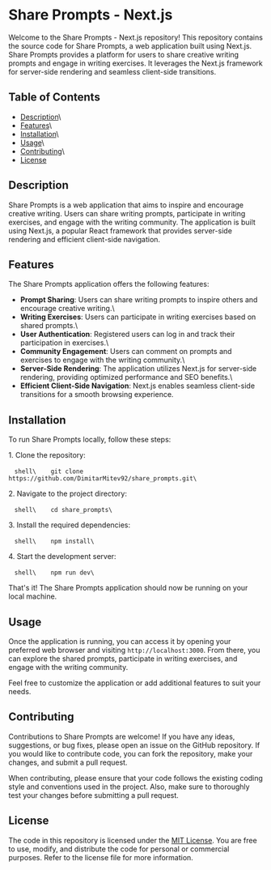 # Share Prompts - Next.js

Welcome to the Share Prompts - Next.js repository! This repository contains the source code for Share Prompts, a web application built using Next.js. Share Prompts provides a platform for users to share creative writing prompts and engage in writing exercises. It leverages the Next.js framework for server-side rendering and seamless client-side transitions.

## Table of Contents

- [Description](#description)\
- [Features](#features)\
- [Installation](#installation)\
- [Usage](#usage)\
- [Contributing](#contributing)\
- [License](#license)

## Description

Share Prompts is a web application that aims to inspire and encourage creative writing. Users can share writing prompts, participate in writing exercises, and engage with the writing community. The application is built using Next.js, a popular React framework that provides server-side rendering and efficient client-side navigation.

## Features

The Share Prompts application offers the following features:

- **Prompt Sharing**: Users can share writing prompts to inspire others and encourage creative writing.\
- **Writing Exercises**: Users can participate in writing exercises based on shared prompts.\
- **User Authentication**: Registered users can log in and track their participation in exercises.\
- **Community Engagement**: Users can comment on prompts and exercises to engage with the writing community.\
- **Server-Side Rendering**: The application utilizes Next.js for server-side rendering, providing optimized performance and SEO benefits.\
- **Efficient Client-Side Navigation**: Next.js enables seamless client-side transitions for a smooth browsing experience.

## Installation

To run Share Prompts locally, follow these steps:

1\. Clone the repository:

   ```shell\
   git clone https://github.com/DimitarMitev92/share_prompts.git\
   ```

2\. Navigate to the project directory:

   ```shell\
   cd share_prompts\
   ```

3\. Install the required dependencies:

   ```shell\
   npm install\
   ```

4\. Start the development server:

   ```shell\
   npm run dev\
   ```

That's it! The Share Prompts application should now be running on your local machine.

## Usage

Once the application is running, you can access it by opening your preferred web browser and visiting `http://localhost:3000`. From there, you can explore the shared prompts, participate in writing exercises, and engage with the writing community.

Feel free to customize the application or add additional features to suit your needs.

## Contributing

Contributions to Share Prompts are welcome! If you have any ideas, suggestions, or bug fixes, please open an issue on the GitHub repository. If you would like to contribute code, you can fork the repository, make your changes, and submit a pull request.

When contributing, please ensure that your code follows the existing coding style and conventions used in the project. Also, make sure to thoroughly test your changes before submitting a pull request.

## License

The code in this repository is licensed under the [MIT License](https://github.com/DimitarMitev92/share_prompts/blob/master/LICENSE). You are free to use, modify, and distribute the code for personal or commercial purposes. Refer to the license file for more information.
